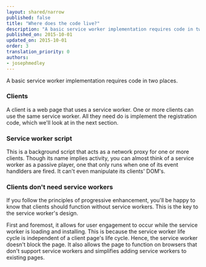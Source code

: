 ```yaml
---
layout: shared/narrow
published: false
title: "Where does the code live?"
description: "A basic service worker implementation requires code in two places."
published_on: 2015-10-01
updated_on: 2015-10-01
order: 3
translation_priority: 0
authors:
- josephmedley
---
```


<p class="intro">
  A basic service worker implementation requires code in two places.
</p>

 
### Clients

A client is a web page that uses a service worker. One or more clients 
can use the same service worker. All they need do is implement the 
registration code, which we'll look at in the next section.

### Service worker script

This is a background script that acts as a network proxy for one or
more clients. Though its name implies activity, you can almost think of a
service worker as a passive player, one that only runs when one of its
event handlders are fired. It can't even manipulate its clients' DOM's.

### Clients don't need service workers

If you follow the principles of progressive enhancement, you'll be happy to know 
that clients should function without service workers. This is the key to the 
service worker's design. 

First and foremost, it allows for user engagement to occur while the service 
worker is loading and installing. This is because the service worker life cycle 
is independent of a client page's life cycle. Hence, the service worker 
doesn't block the page. It also allows the page to function on browsers that 
don't support service workers and simplifies adding service workers to existing 
pages. 
